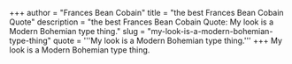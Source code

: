 +++
author = "Frances Bean Cobain"
title = "the best Frances Bean Cobain Quote"
description = "the best Frances Bean Cobain Quote: My look is a Modern Bohemian type thing."
slug = "my-look-is-a-modern-bohemian-type-thing"
quote = '''My look is a Modern Bohemian type thing.'''
+++
My look is a Modern Bohemian type thing.
